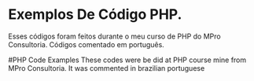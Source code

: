 # Exemplos De Código PHP.
Esses códigos foram feitos durante o meu curso de PHP do MPro Consultoria. Códigos comentado em português.

#PHP Code Examples
These codes were be did at PHP course mine from MPro Consultoria. It was commented in brazilian portuguese 
